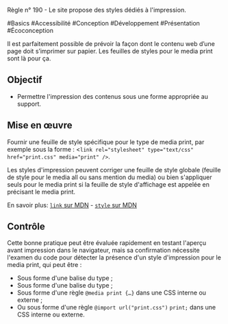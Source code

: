 
Règle n° 190  - Le site propose des styles dédiés à l'impression.

#Basics #Accessibilité #Conception #Développement #Présentation #Écoconception

Il est parfaitement possible de prévoir la façon dont le contenu web d’une page doit s’imprimer sur papier. Les feuilles de styles pour le media print sont là pour ça.

Objectif
--------

*   Permettre l'impression des contenus sous une forme appropriée au support.

Mise en œuvre
-------------

Fournir une feuille de style spécifique pour le type de media print, par exemple sous la forme : <`link rel="stylesheet" type="text/css" href="print.css" media="print" />`.

Les styles d'impression peuvent corriger une feuille de style globale (feuille de style pour le media all ou sans mention du media) ou bien s'appliquer seuls pour le media print si la feuille de style d'affichage est appelée en précisant le media print.

En savoir plus: [`link` sur MDN](https://developer.mozilla.org/fr/docs/Web/HTML/Element/link) - [`style` sur MDN](https://developer.mozilla.org/fr/docs/Web/HTML/Element/style)

Contrôle
--------

Cette bonne pratique peut être évaluée rapidement en testant l'aperçu avant impression dans le navigateur, mais sa confirmation nécessite l'examen du code pour détecter la présence d'un style d'impression pour le media print, qui peut être :

*   Sous forme d'une balise du type <link rel="stylesheet" type="text/css" media="print" href="print.css" /> ;
*   Sous forme d'une balise du type <style media="print" type="text/css">…</style> ;
*   Sous forme d'une règle `@media print {…}` dans une CSS interne ou externe ;
*   Ou sous forme d'une règle `@import url("print.css")` `print;` dans une CSS interne ou externe.
